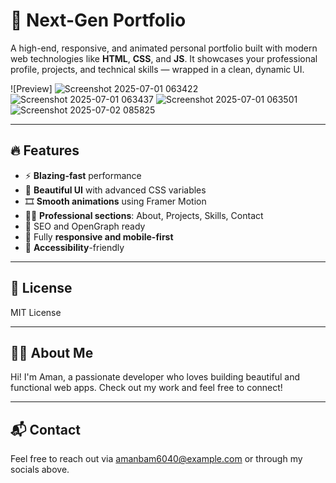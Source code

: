 # 🧠 Next-Gen Portfolio

A high-end, responsive, and animated personal portfolio built with modern web technologies like **HTML**, **CSS**, and **JS**. It showcases your professional profile, projects, and technical skills — wrapped in a clean, dynamic UI.

![Preview] ![Screenshot 2025-07-01 063422](https://github.com/user-attachments/assets/be04a9e9-108a-44c2-9531-a76af856fd33)
![Screenshot 2025-07-01 063437](https://github.com/user-attachments/assets/636e736f-bd2a-4d29-a5ff-fe7d8189defd)
![Screenshot 2025-07-01 063501](https://github.com/user-attachments/assets/364705ea-8168-4997-889d-929b88969916)
![Screenshot 2025-07-02 085825](https://github.com/user-attachments/assets/c2b575d2-37af-4d82-b9c0-859312f93b40)


---

## 🔥 Features

- ⚡ **Blazing-fast** performance
- 🎨 **Beautiful UI** with advanced CSS variables
- 🎞️ **Smooth animations** using Framer Motion
- 🧑‍💼 **Professional sections**: About, Projects, Skills, Contact
- 🪪 SEO and OpenGraph ready
- 📱 Fully **responsive and mobile-first**
- 🦾 **Accessibility**-friendly

---

## 📄 License

MIT License

---

## 🙋‍♂️ About Me

Hi! I'm Aman, a passionate developer who loves building beautiful and functional web apps. Check out my work and feel free to connect!


---

## 📬 Contact

Feel free to reach out via [amanbam6040@example.com](mailto:email@example.com) or through my socials above.
